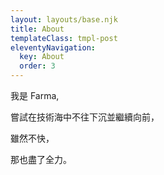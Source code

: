 ```yaml
---
layout: layouts/base.njk
title: About
templateClass: tmpl-post
eleventyNavigation:
  key: About
  order: 3
---
```


我是 Farma,

嘗試在技術海中不往下沉並繼續向前，

雖然不快，

那也盡了全力。